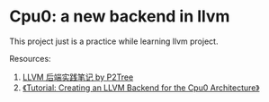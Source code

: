 # Cpu0: a new backend in llvm 
This project just is a practice while learning llvm project.

Resources:
1. [LLVM 后端实践笔记 by P2Tree](https://zhuanlan.zhihu.com/p/351848328)
2. [《Tutorial: Creating an LLVM Backend for the Cpu0 Architecture》](https://jonathan2251.github.io/lbd/about.html)